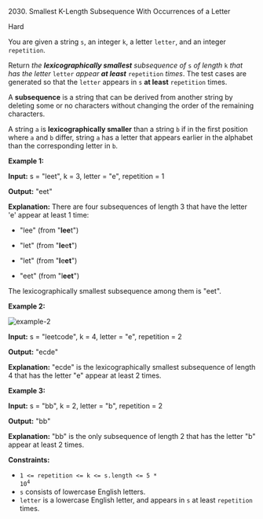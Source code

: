 2030\. Smallest K-Length Subsequence With Occurrences of a Letter

Hard

You are given a string `s`, an integer `k`, a letter `letter`, and an integer `repetition`.

Return _the **lexicographically smallest** subsequence of_ `s` _of length_ `k` _that has the letter_ `letter` _appear **at least**_ `repetition` _times_. The test cases are generated so that the `letter` appears in `s` **at least** `repetition` times.

A **subsequence** is a string that can be derived from another string by deleting some or no characters without changing the order of the remaining characters.

A string `a` is **lexicographically smaller** than a string `b` if in the first position where `a` and `b` differ, string `a` has a letter that appears earlier in the alphabet than the corresponding letter in `b`.

**Example 1:**

**Input:** s = "leet", k = 3, letter = "e", repetition = 1

**Output:** "eet"

**Explanation:** There are four subsequences of length 3 that have the letter 'e' appear at least 1 time: 

- "lee" (from "**lee**t") 

- "let" (from "**le**e**t**") 

- "let" (from "**l**e**et**") 

- "eet" (from "l**eet**") 
  
The lexicographically smallest subsequence among them is "eet".

**Example 2:**

![example-2](https://leetcode-in-java.github.io/src/main/java/g2001_2100/s2030_smallest_k_length_subsequence_with_occurrences_of_a_letter/smallest-k-length-subsequence.png)

**Input:** s = "leetcode", k = 4, letter = "e", repetition = 2

**Output:** "ecde"

**Explanation:** "ecde" is the lexicographically smallest subsequence of length 4 that has the letter "e" appear at least 2 times.

**Example 3:**

**Input:** s = "bb", k = 2, letter = "b", repetition = 2

**Output:** "bb"

**Explanation:** "bb" is the only subsequence of length 2 that has the letter "b" appear at least 2 times.

**Constraints:**

*   <code>1 <= repetition <= k <= s.length <= 5 * 10<sup>4</sup></code>
*   `s` consists of lowercase English letters.
*   `letter` is a lowercase English letter, and appears in `s` at least `repetition` times.